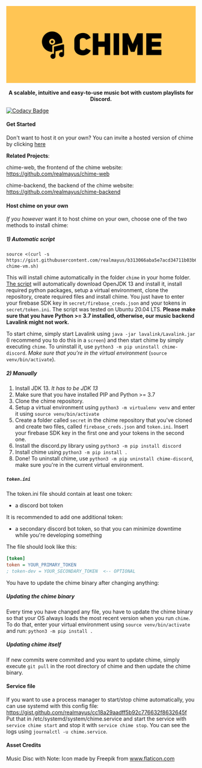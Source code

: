 ![Chime Banner](https://raw.githubusercontent.com/realmayus/chime/master/assets/chime_banner.png?token=AJC6B5VTHEZ5UHNY7QNDCU263LCCK)
<p align="center"><strong>A scalable, intuitive and easy-to-use music bot with custom playlists for Discord.</strong></p>

[![Codacy Badge](https://api.codacy.com/project/badge/Grade/0154ebd7b9284606951bfc6429701324)](https://app.codacy.com/manual/realmayus/chime?utm_source=github.com&utm_medium=referral&utm_content=realmayus/chime&utm_campaign=Badge_Grade_Dashboard)


#### Get Started

Don't want to host it on your own? You can invite a hosted version of chime by clicking [here](https://discord.com/api/oauth2/authorize?client_id=716032601646694531&permissions=37055552&scope=bot)

**Related Projects**:

chime-web, the frontend of the chime website: https://github.com/realmayus/chime-web

chime-backend, the backend of the chime website: https://github.com/realmayus/chime-backend

#### Host chime on your own
_If you however_ want it to host chime on your own, choose one of the two methods to install chime:

##### 1) Automatic script

```
source <(curl -s https://gist.githubusercontent.com/realmayus/b313066aba5e7acd34711b03b6fd762e/raw/setup-chime-vm.sh)
```
This will install chime automatically in the folder `chime` in your home folder. [The script](https://gist.githubusercontent.com/realmayus/b313066aba5e7acd34711b03b6fd762e/raw/setup-chime-vm.sh) will automatically download OpenJDK 13 and install it, install required python packages, setup a virtual environment, clone the repository, create required files and install chime.
You just have to enter your firebase SDK key in `secret/firebase_creds.json` and your tokens in `secret/token.ini`.
The script was tested on Ubuntu 20.04 LTS. **Please make sure that you have Python >= 3.7 installed, otherwise, our music backend Lavalink might not work.**

To start chime, simply start Lavalink using `java -jar lavalink/Lavalink.jar` (I recommend you to do this in a `screen`) and then start chime by simply executing `chime`. To uninstall it, use `python3 -m pip uninstall chime-discord`. *Make sure that you're in the virtual environment* (`source venv/bin/activate`). 

##### 2) Manually
1. Install JDK 13. *It has to be JDK 13* 
2. Make sure that you have installed PIP and Python >= 3.7
3. Clone the chime repository.
4. Setup a virtual environment using `python3 -m virtualenv venv` and enter it using `source venv/bin/activate`
5. Create a folder called `secret` in the chime repository that you've cloned and create two files, called `firebase_creds.json` and `token.ini`. Insert your firebase SDK key in the first one and your tokens in the second one.
6. Install the discord.py library using `python3 -m pip install discord`
7. Install chime using `python3 -m pip install .`
8. Done! To uninstall chime, use `python3 -m pip uninstall chime-discord`, make sure you're in the current virtual environment.

##### `token.ini`
The token.ini file should contain at least one token:
* a discord bot token

It is recommended to add one additional token:
* a secondary discord bot token, so that you can minimize downtime while you're developing something

The file should look like this:
```ini
[token]
token = YOUR_PRIMARY_TOKEN
; token-dev = YOUR_SECONDARY_TOKEN  <-- OPTIONAL
```


You have to update the chime binary after changing anything:

##### Updating the chime binary
Every time you have changed any file, you have to update the chime binary so that your OS always loads the most recent version when you run `chime`.
To do that, enter your virtual environment using `source venv/bin/activate` and run:
`python3 -m pip install .`

##### Updating chime itself
If new commits were commited and you want to update chime, simply execute `git pull` in the root directory of chime and then update the chime binary.


#### Service file
If you want to use a process manager to start/stop chime automatically, you can use systemd with this config file:
https://gist.github.com/realmayus/cc18a29aadff5b92c776632f8632645f
Put that in /etc/systemd/system/chime.service and start the service with `service chime start` and stop it with `service chime stop`. You can see the logs using `journalctl -u chime.service`.

#### Asset Credits
Music Disc with Note: Icon made by Freepik from www.flaticon.com
